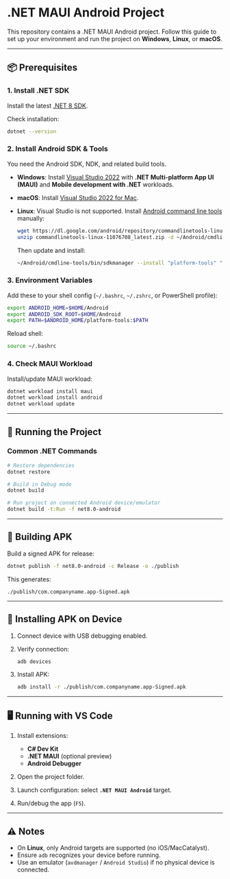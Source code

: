 # .NET MAUI Android Project

This repository contains a .NET MAUI Android project.
Follow this guide to set up your environment and run the project on **Windows**, **Linux**, or **macOS**.

---

## 📦 Prerequisites

### 1. Install .NET SDK

Install the latest [.NET 8 SDK](https://dotnet.microsoft.com/en-us/download/dotnet/8.0).

Check installation:

```bash
dotnet --version
```

### 2. Install Android SDK & Tools

You need the Android SDK, NDK, and related build tools.

* **Windows**: Install [Visual Studio 2022](https://visualstudio.microsoft.com/) with **.NET Multi-platform App UI (MAUI)** and **Mobile development with .NET** workloads.
* **macOS**: Install [Visual Studio 2022 for Mac](https://visualstudio.microsoft.com/vs/mac/).
* **Linux**: Visual Studio is not supported. Install [Android command line tools](https://developer.android.com/studio#command-tools) manually:

  ```bash
  wget https://dl.google.com/android/repository/commandlinetools-linux-11076708_latest.zip
  unzip commandlinetools-linux-11076708_latest.zip -d ~/Android/cmdline-tools
  ```

  Then update and install:

  ```bash
  ~/Android/cmdline-tools/bin/sdkmanager --install "platform-tools" "platforms;android-34" "build-tools;34.0.0" "ndk;25.2.9519653"
  ```

### 3. Environment Variables

Add these to your shell config (`~/.bashrc`, `~/.zshrc`, or PowerShell profile):

```bash
export ANDROID_HOME=$HOME/Android
export ANDROID_SDK_ROOT=$HOME/Android
export PATH=$ANDROID_HOME/platform-tools:$PATH
```

Reload shell:

```bash
source ~/.bashrc
```

### 4. Check MAUI Workload

Install/update MAUI workload:

```bash
dotnet workload install maui
dotnet workload install android
dotnet workload update
```

---

## 🚀 Running the Project

### Common .NET Commands

```bash
# Restore dependencies
dotnet restore

# Build in Debug mode
dotnet build

# Run project on connected Android device/emulator
dotnet build -t:Run -f net8.0-android
```

---

## 📱 Building APK

Build a signed APK for release:

```bash
dotnet publish -f net8.0-android -c Release -o ./publish
```

This generates:

```
./publish/com.companyname.app-Signed.apk
```

---

## 📲 Installing APK on Device

1. Connect device with USB debugging enabled.
2. Verify connection:

   ```bash
   adb devices
   ```
3. Install APK:

   ```bash
   adb install -r ./publish/com.companyname.app-Signed.apk
   ```

---

## 🖥️ Running with VS Code

1. Install extensions:

   * **C# Dev Kit**
   * **.NET MAUI** (optional preview)
   * **Android Debugger**

2. Open the project folder.

3. Launch configuration: select **`.NET MAUI Android`** target.

4. Run/debug the app (`F5`).

---

## ⚠️ Notes

* On **Linux**, only Android targets are supported (no iOS/MacCatalyst).
* Ensure `adb` recognizes your device before running.
* Use an emulator (`avdmanager` / `Android Studio`) if no physical device is connected.

